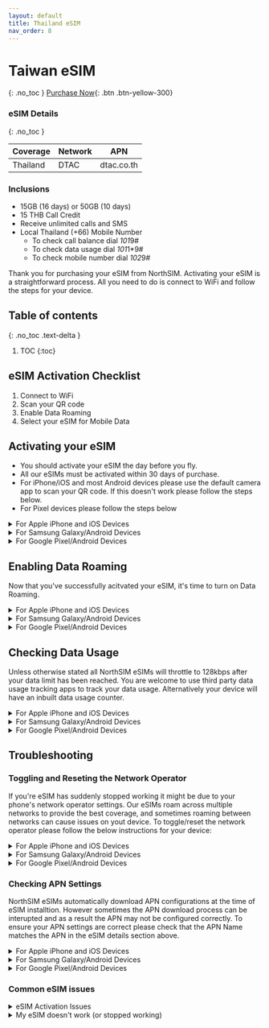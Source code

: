 ```yaml
---
layout: default
title: Thailand eSIM
nav_order: 8
---
```


# Taiwan eSIM
{: .no_toc }
[Purchase Now](https://www.northsim.com/product/thailand-travel-esim/){: .btn .btn-yellow-300}

### eSIM Details
{: .no_toc }

| Coverage | Network | APN        |
|----------|---------|------------|
| Thailand | DTAC    | dtac.co.th |

### Inclusions

- 15GB (16 days) or 50GB (10 days)
- 15 THB Call Credit
- Receive unlimited calls and SMS
- Local Thailand (+66) Mobile Number
  - To check call balance dial *101*9#
  - To check data usage dial *101*1*9#
  - To check mobile number dial *102*9#

Thank you for purchasing your eSIM from NorthSIM. Activating your eSIM is a straightforward process. All you need to do is connect to WiFi and follow the steps for your device.

## Table of contents
{: .no_toc .text-delta }

1. TOC
{:toc}

## eSIM Activation Checklist

1. Connect to WiFi
2. Scan your QR code
3. Enable Data Roaming
4. Select your eSIM for Mobile Data

## Activating your eSIM

- You should activate your eSIM the day before you fly. 
- All our eSIMs must be activated within 30 days of purchase.
- For iPhone/iOS and most Android devices please use the default camera app to scan your QR code. If this doesn't work please follow the steps below.
- For Pixel devices please follow the steps below

<details markdown="block">
  <summary>
    For Apple iPhone and iOS Devices
  </summary>

{: .highlight }
Go to Settings > Mobile (Cellular)

![](../../assets/images/iphone-add-esim/1.gif){:width="40%"}

{: .highlight }
Then tap on add an eSIM

![](../../assets/images/iphone-add-esim/2.gif){:width="40%"}

{: .highlight }
Choose the use QR Code option

![](../../assets/images/iphone-add-esim/3.gif){:width="40%"}

{: .highlight }
Scan your QR Code (or enter your QR details manually if you have been given them)

![](../../assets/images/iphone-add-esim/4.gif){:width="40%"}

</details>

<details markdown="block">
  <summary>
    For Samsung Galaxy/Android Devices
  </summary>

{: .highlight }
Go to Settings > Connections

![](../../assets/images/samsung-add-esim/1.gif){:width="40%"}

{: .highlight }
Then tap on SIM Card Manager

![](../../assets/images/samsung-add-esim/2.gif){:width="40%"}

{: .highlight }
Tap on Add Mobile Plan

![](../../assets/images/samsung-add-esim/3.gif){:width="40%"}

{: .highlight }
Tap on Scan Carrier QR Code

![](../../assets/images/samsung-add-esim/4.gif){:width="40%"}

{: .highlight }
Scan your QR Code (or enter your QR details manually if you have been given them)

![](../../assets/images/samsung-add-esim/5.gif){:width="40%"}

</details>


<details markdown="block">
  <summary>
    For Google Pixel/Android Devices
  </summary>

{: .highlight }
- Go to Settings > Network & Internet
- Look for the SIMs menu and click the + button
- Tap on Download a SIM instead
- Tap Next and follow the instructions
- Scan your QR code

</details>

## Enabling Data Roaming

Now that you've successfully acitvated your eSIM, it's time to turn on Data Roaming.

<details markdown="block">
  <summary>
    For Apple iPhone and iOS Devices
  </summary>

{: .highlight }
- Go to Settings
- Tap on Mobile
- Tap on the eSIM
- Scroll down and toggle on Data Roaming
</details>

<details markdown="block">
  <summary>
    For Samsung Galaxy/Android Devices
  </summary>

{: .highlight }
- Go To Settings
- Tap on Connections
- Tap on Mobile Networks
- Toggle on Data Roaming

</details>


<details markdown="block">
  <summary>
    For Google Pixel/Android Devices
  </summary>

{: .highlight }
- Go to Settings
- Tap on Network & Internet
- Tap on Internet
- Tap on the eSIM's setting icon (it looks like a gear)
- Toggle Roaming on

</details>

## Checking Data Usage

Unless otherwise stated all NorthSIM eSIMs will throttle to 128kbps after your data limit has been reached. You are welcome to use third party data usage tracking apps to track your data usage. Alternatively your device will have an inbuilt data usage counter.

<details markdown="block">
  <summary>
    For Apple iPhone and iOS Devices
  </summary>

  {: .highlight }
- Go to Settings
- Tap on Mobile
- Scroll down and check the Data Roaming Usage value
</details>

<details markdown="block">
  <summary>
    For Samsung Galaxy/Android Devices
  </summary>

{: .highlight }
- Go To Settings
- Tap on Connections
- Tap on Data Usage
- Check the data usage for your eSIM
</details>

<details markdown="block">
  <summary>
    For Google Pixel/Android Devices
  </summary>

  {: .highlight }
- Go to Settings
- Tap on Network & Internet
- Tap on Internet
- Tap on the eSIM you have installed
- Check your data usage
</details>

## Troubleshooting

### Toggling and Reseting the Network Operator
If you're eSIM has suddenly stopped working it might be due to your phone's network operator settings. Our eSIMs roam across multiple networks to provide the best coverage, and sometimes roaming between networks can cause issues on yout device. To toggle/reset the network operator please follow the below instructions for your device:

<details markdown="block">
  <summary>
    For Apple iPhone and iOS Devices
  </summary>

{: .highlight }

- On North American iPhone Mobile is also known as Cellular
- Go to Settings
- Tap on Mobile or Mobile Data
- Tap on Network Selection
- Toggle on and then off Automatic

</details>

<details markdown="block">
  <summary>
    For Samsung Galaxy/Android Devices
  </summary>

{: .highlight }
- Go To Settings
- Tap on Connections
- Tap on Mobile Networks
- Tap on Network Operators
- Toggle off and then on Select Automatically
</details>

<details markdown="block">
  <summary>
    For Google Pixel/Android Devices
  </summary>

{: .highlight }
- Go to Settings
- Tap on Network & Internet
- Tap on your eSIM
- Tap on Advanced
- Toggle off and then on Automatically Select Network

</details>

### Checking APN Settings

NorthSIM eSIMs automatically download APN configurations at the time of eSIM installtion. However sometimes the APN download process can be interupted and as a result the APN may not be configured correctly. To ensure your APN settings are correct please check that the APN Name matches the APN in the eSIM details section above.

<details markdown="block">
  <summary>
    For Apple iPhone and iOS Devices
  </summary>

{: .highlight }

- Settings > Mobile > Mobile Data Network
- Settings > Mobile Data > Mobile Data Options > Mobile Data Network
- Ensure that the APN Name is set as per eSIM details section above

</details>

<details markdown="block">
  <summary>
    For Samsung Galaxy/Android Devices
  </summary>

{: .highlight }
- Go To Settings
- Tap on Connections
- Tap on Mobile Networks
- Tap on Access Point Names
- Ensure that the APN Name is set as per eSIM details section above

</details>

<details markdown="block">
  <summary>
    For Google Pixel/Android Devices
  </summary>

{: .highlight }
- Go to Settings
- Tap on Network & Internet
- Tap on your eSIM
- Tap on Advanced
- Tap on Access Point Names
- Ensure that the APN Name is set as per eSIM details section above

</details>

### Common eSIM issues

<details markdown="block">
  <summary>
    eSIM Activation Issues
  </summary>

Most eSIM activation issues can be easily resolved by following the below steps:

```mermaid
%%{init: {'theme':'dark'}}%%
flowchart TD;
    A([I've purchased my eSIM]) -.Received QR Code.->  B([Scan QR code]);
    A-.Haven't Received QR code.->B1([Check your Junk/Spam mailbox]);
    B1-.Found my QR code.->B2[Scan QR Code];
    B1-.Still can't find my QR code.->G1([Please scan your QR code again]);
    B-.Successful.->C([Please enable Data Roaming on your eSIM]);
    B-.Unsuccessful.->D([Was there an error message?]);
    D-.Yes.->E([Does the message say the eSIM has already been scanned?]);
    E-.Yes.->F([Check your settings to see if eSIM is already added]);
    E-.No.->G([Please contact support via WhatsApp/Facebook]);
    D-.No.->H([Please scan your QR code again]);
```
</details>

<details markdown="block">
  <summary>
    My eSIM doesn't work (or stopped working)
  </summary>

Most eSIM issues can be resolved easily by following the below steps:

```mermaid
%%{init: {'theme':'dark'}}%%
flowchart TD
    A([My eSIM isn't working])-..->B([Have you successfully scanned the QR Code?]);
    B-.Yes.-> C([Is this the first time you are using the eSIM?]);
    B-.No.->D([Please scan your QR code]);
    C-.Yes.->E([Is data roaming enabled?]);
    C-.No.->F([It was working previously]);
    F-.The eSIM is very slow.->G([Please check your data usage limits]);
    F-.It's not working at all.->H([Please change or toggle network operator]);
    E-..->E1([Is the eSIM selected for Mobile Data?]);
    E1-.->E2([If you've just landed it may take a few minutes to activate]);
    E2-.It's still not working.-E3([Please contact support via WhatsApp/Facebook]);
```
</details>








